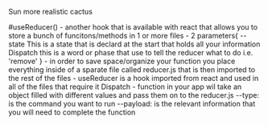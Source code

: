 Sun 
more realistic cactus


#useReducer()
	- another hook that is available with react that allows you to store a bunch of funcitons/methods in 1 or more files
	- 2 parameters{
	-- state This is a state that is declard at the start that holds all your information
		Dispatch this is a word or phase that use to tell the reducer what to do i.e. 'remove'
	}
	- in order to save space/organize your function you place everything inside of a sparate file called reducer.js that is then imported to the rest of the files
	- useReducer is a hook imported from react and used in all of the files that require it
Dispatch
	- function in your app wil take an object filled with different values and pass them on to the reducer.js
	--type: is the command you want to run
	--payload: is the relevant information that you will need to complete the function
	